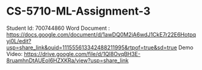 # CS-5710-ML-Assignment-3

Student Id: 700744860
Word Document : https://docs.google.com/document/d/1awDQ0M2jA6wdJ1CkE7r22E6Hotpqyj0L/edit?usp=share_link&ouid=111555613342488211995&rtpof=true&sd=true
Demo Video: https://drive.google.com/file/d/1Ql8OvqBH3E-8ruamhnDtAUEoI6HZXKRa/view?usp=share_link
